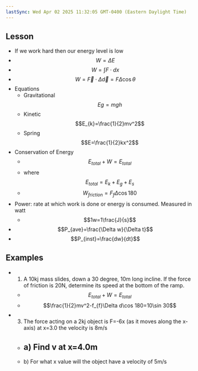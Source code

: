 ```yaml
---
lastSync: Wed Apr 02 2025 11:32:05 GMT-0400 (Eastern Daylight Time)
---
```

## Lesson
- If we work hard then our energy level is low
- $$W=\Delta E$$
- $$W=\int F \cdot dx$$
- $$W=\vec{F} \cdot \Delta \vec{d}=F\Delta \cos \theta$$
- Equations
	- Gravitational$$Eg=mgh$$
	- Kinetic$$E_{k}=\frac{1}{2}mv^2$$
	- Spring$$E=\frac{1}{2}kx^2$$
- Conservation of Energy
	- $$E_{total}+W=E_{total}$$
	- where$$E_{total}=E_{k}+E_{g}+E_{s}$$
	- $$W_{friction}=F_{f}\Delta \cos180$$
- Power: rate at which work is done or energy is consumed. Measured in watt
	- $$1w=1\frac{J}{s}$$
- $$P_{ave}=\frac{\Delta w}{\Delta t}$$
- $$P_{inst}=\frac{dw}{dt}$$
## Examples
- 1. A 10kj mass slides, down a 30 degree, 10m long incline. If the force of friction is 20N, determine its speed at the bottom of the ramp. 
	- $$E_{total}+W=E_{total}$$
	- $$\frac{1}{2}mv^2-f_{f}\Delta d\cos 180=10\sin 30$$
- 3. The force acting on a 2kj object is F=-6x (as it moves along the x-axis) at x=3.0 the velocity is 8m/s 
	- a) Find v at x=4.0m
		-      
	- b) For what x value will the object have a velocity of 5m/s